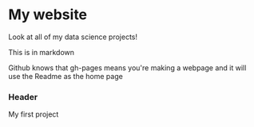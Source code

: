 # My website

Look at all of my data science projects!

This is in markdown

Github knows that gh-pages means you're making a webpage and it will use the Readme as the home page

### Header

My first project